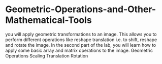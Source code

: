 # Geometric-Operations-and-Other-Mathematical-Tools
 you will apply geometric transformations to an image. This allows you to perform different operations like reshape translation i.e. to shift, reshape and rotate the image. In the second part of the lab, you will learn how to apply some basic array and matrix operations to the image.        Geometric Operations Scaling Translation Rotation
